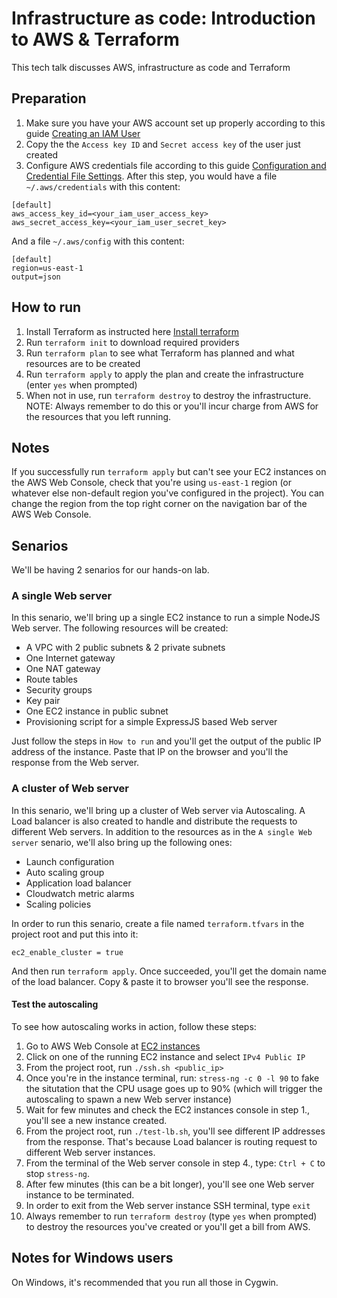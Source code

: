 # Infrastructure as code: Introduction to AWS & Terraform
This tech talk discusses AWS, infrastructure as code and Terraform

## Preparation
1. Make sure you have your AWS account set up properly according to this guide [Creating an IAM User](create-iam-user.md)
2. Copy the the `Access key ID` and `Secret access key` of the user just created
3. Configure AWS credentials file according to this guide [Configuration and Credential File Settings](https://docs.aws.amazon.com/cli/latest/userguide/cli-configure-files.html). After this step, you would have a file `~/.aws/credentials` with this content:
```
[default]
aws_access_key_id=<your_iam_user_access_key>
aws_secret_access_key=<your_iam_user_secret_key>
```

And a file `~/.aws/config` with this content:
```
[default]
region=us-east-1
output=json
```

## How to run
1. Install Terraform as instructed here [Install terraform](https://learn.hashicorp.com/terraform/getting-started/install.html)
2. Run `terraform init` to download required providers
3. Run `terraform plan` to see what Terraform has planned and what resources are to be created
4. Run `terraform apply` to apply the plan and create the infrastructure (enter `yes` when prompted)
5. When not in use, run `terraform destroy` to destroy the infrastructure. NOTE: Always remember to do this or you'll incur charge from AWS for the resources that you left running.

## Notes
If you successfully run `terraform apply` but can't see your EC2 instances on the AWS Web Console, check that you're using `us-east-1` region (or whatever else non-default region you've configured in the project). You can change the region from the top right corner on the navigation bar of the AWS Web Console.

## Senarios
We'll be having 2 senarios for our hands-on lab.

### A single Web server
In this senario, we'll bring up a single EC2 instance to run a simple NodeJS Web server. The following resources will be created:
* A VPC with 2 public subnets & 2 private subnets
* One Internet gateway
* One NAT gateway
* Route tables
* Security groups
* Key pair
* One EC2 instance in public subnet 
* Provisioning script for a simple ExpressJS based Web server

Just follow the steps in `How to run` and you'll get the output of the public IP address of the instance. Paste that IP on the browser and you'll the response from the Web server.


### A cluster of Web server
In this senario, we'll bring up a cluster of Web server via Autoscaling. A Load balancer is also created to handle and distribute the requests to different Web servers. In addition to the resources as in the `A single Web server` senario, we'll also bring up the following ones:
* Launch configuration
* Auto scaling group
* Application load balancer
* Cloudwatch metric alarms
* Scaling policies

In order to run this senario, create a file named `terraform.tfvars` in the project root and put this into it:
```
ec2_enable_cluster = true
```

And then run `terraform apply`. Once succeeded, you'll get the domain name of the load balancer. Copy & paste it to browser you'll see the response.

#### Test the autoscaling
To see how autoscaling works in action, follow these steps:
1. Go to AWS Web Console at [EC2 instances](https://console.aws.amazon.com/ec2/home?region=us-east-1#Instances:sort=instanceId)
2. Click on one of the running EC2 instance and select `IPv4 Public IP`
3. From the project root, run `./ssh.sh <public_ip>`
4. Once you're in the instance terminal, run: `stress-ng -c 0 -l 90` to fake the situtation that the CPU usage goes up to 90% (which will trigger the autoscaling to spawn a new Web server instance)
5. Wait for few minutes and check the EC2 instances console in step 1., you'll see a new instance created.
6. From the project root, run `./test-lb.sh`, you'll see different IP addresses from the response. That's because Load balancer is routing request to different Web server instances.
7. From the terminal of the Web server console in step 4., type: `Ctrl + C` to stop `stress-ng`.
8. After few minutes (this can be a bit longer), you'll see one Web server instance to be terminated.
9. In order to exit from the Web server instance SSH terminal, type `exit`
10. Always remember to run `terraform destroy` (type `yes` when prompted) to destroy the resources you've created or you'll get a bill from AWS.

## Notes for Windows users
On Windows, it's recommended that you run all those in Cygwin.
